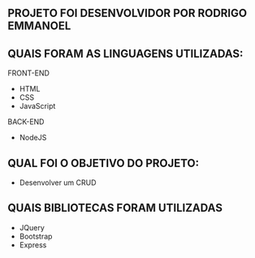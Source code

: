 ## PROJETO FOI DESENVOLVIDOR POR RODRIGO EMMANOEL

## QUAIS FORAM AS LINGUAGENS UTILIZADAS:
FRONT-END
- HTML
- CSS
- JavaScript

BACK-END
- NodeJS

## QUAL FOI O OBJETIVO DO PROJETO:
- Desenvolver um CRUD

## QUAIS BIBLIOTECAS FORAM UTILIZADAS
- JQuery
- Bootstrap
- Express
